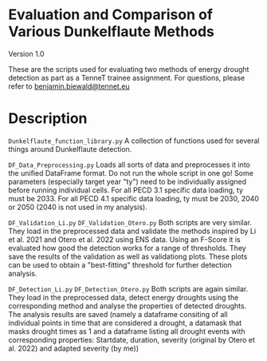 # Evaluation and Comparison of Various Dunkelflaute Methods
Version 1.0

These are the scripts used for evaluating two methods of energy drought detection as part as a TenneT trainee assignment.
For questions, please refer to benjamin.biewald@tennet.eu


# Description

`Dunkelflaute_function_library.py`
A collection of functions used for several things around Dunkelflaute detection.

`DF_Data_Preprocessing.py`
Loads all sorts of data and preprocesses it into the unified DataFrame format.
Do not run the whole script in one go! Some parameters (especially target year "ty") need to be individually assigned before running individual cells.
For all PECD 3.1 specific data loading, ty must be 2033.
For all PECD 4.1 specific data loading, ty must be 2030, 2040 or 2050 (2040 is not used in my analysis).

`DF_Validation_Li.py`
`DF_Validation_Otero.py`
Both scripts are very similar. They load in the preprocessed data and validate the methods inspired by Li et al. 2021 and Otero et al. 2022 using ENS data.
Using an F-Score it is evaluated how good the detection works for a range of thresholds.
They save the results of the validation as well as validationg plots. These plots can be used to obtain a "best-fitting" threshold for further detection analysis.

`DF_Detection_Li.py`
`DF_Detection_Otero.py`
Both scripts are again similar. They load in the preprocessed data, detect energy droughts using the corresponding method and analyse the properties of detected droughts.
The analysis results are saved (namely a dataframe consiting of all individual points in time that are considered a drought, a datamask that masks drought times as 1 and a dataframe listing all drought events with corresponding properties: Startdate, duration, severity (original by Otero et al. 2022) and adapted severity (by me))

